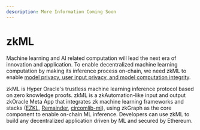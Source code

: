 ```yaml
---
description: More Information Coming Soon
---
```


# zkML

Machine learning and AI related computation will lead the next era of innovation and application. To enable decentralized machine learning computation by making its inference process on-chain, we need zkML to enable [model privacy, user input privacy, and model computation integrity](https://www.canva.com/design/DAFgqqAboU0/4HscC5E3YkFRFk3bB64chw/view#6).&#x20;

zkML is Hyper Oracle's trustless machine learning inference protocol based on zero knowledge proofs. zkML is a zkAutomation-like input and output zkOracle Meta App that integrates zk machine learning frameworks and stacks ([EZKL](https://github.com/zkonduit/ezkl), [Remainder](https://www.moduluslabs.xyz/), [circomlib-ml](https://github.com/socathie/circomlib-ml)), using zkGraph as the core component to enable on-chain ML inference. Developers can use zkML to build any decentralized application driven by ML and secured by Ethereum.
